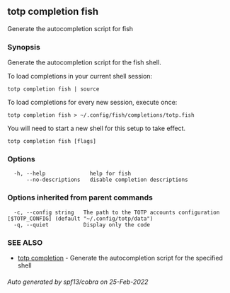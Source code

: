 ## totp completion fish

Generate the autocompletion script for fish

### Synopsis

Generate the autocompletion script for the fish shell.

To load completions in your current shell session:

	totp completion fish | source

To load completions for every new session, execute once:

	totp completion fish > ~/.config/fish/completions/totp.fish

You will need to start a new shell for this setup to take effect.


```
totp completion fish [flags]
```

### Options

```
  -h, --help              help for fish
      --no-descriptions   disable completion descriptions
```

### Options inherited from parent commands

```
  -c, --config string   The path to the TOTP accounts configuration [$TOTP_CONFIG] (default "~/.config/totp/data")
  -q, --quiet           Display only the code
```

### SEE ALSO

* [totp completion](totp_completion.md)	 - Generate the autocompletion script for the specified shell

###### Auto generated by spf13/cobra on 25-Feb-2022
